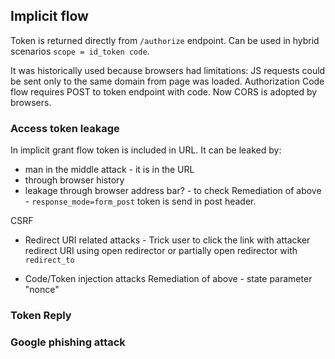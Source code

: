 
## Implicit flow
Token is returned directly from `/authorize` endpoint. Can be used in hybrid scenarios `scope = id_token code`.

It was historically used because browsers had limitations:
JS requests could be sent only to the same domain from page was loaded. Authorization Code flow requires POST to token endpoint with code. Now CORS is adopted by browsers.

### Access token leakage
In implicit grant flow token is included in URL. It can be leaked by:
* man in the middle attack - it is in the URL
* through browser history 
* leakage through browser address bar? - to check
Remediation of above - `response_mode=form_post` token is send in post header.

CSRF

* Redirect URI related attacks - Trick user to click the link with attacker redirect URI using open redirector or partially open redirector with `redirect_to`

* Code/Token injection attacks
Remediation of above - state parameter "nonce"

### Token Reply

### Google phishing attack